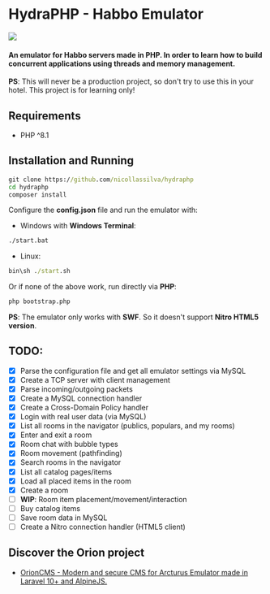 # HydraPHP - Habbo Emulator

<img src="https://i.imgur.com/J18nIKo.png" />

#### An emulator for Habbo servers made in PHP. In order to learn how to build concurrent applications using threads and memory management.

**PS**: This will never be a production project, so don't try to use this in your hotel. This project is for learning only!

## Requirements

- PHP ^8.1

## Installation and Running

```cmd
git clone https://github.com/nicollassilva/hydraphp
cd hydraphp
composer install
```

Configure the **config.json** file and run the emulator with:

- Windows with **Windows Terminal**:
```cmd
./start.bat
```

- Linux:
```cmd
bin\sh ./start.sh
```

Or if none of the above work, run directly via **PHP**:

```cmd
php bootstrap.php
```

**PS**: The emulator only works with **SWF**. So it doesn't support **Nitro HTML5 version**.

## TODO:

- [x] Parse the configuration file and get all emulator settings via MySQL
- [x] Create a TCP server with client management
- [x] Parse incoming/outgoing packets
- [x] Create a MySQL connection handler
- [x] Create a Cross-Domain Policy handler
- [x] Login with real user data (via MySQL)
- [x] List all rooms in the navigator (publics, populars, and my rooms)
- [x] Enter and exit a room
- [x] Room chat with bubble types
- [x] Room movement (pathfinding)
- [x] Search rooms in the navigator
- [x] List all catalog pages/items
- [x] Load all placed items in the room
- [x] Create a room
- [ ] **WIP**: Room item placement/movement/interaction
- [ ] Buy catalog items
- [ ] Save room data in MySQL
- [ ] Create a Nitro connection handler (HTML5 client)

## Discover the Orion project

- [OrionCMS - Modern and secure CMS for Arcturus Emulator made in Laravel 10+ and AlpineJS.](https://github.com/nicollassilva/orioncms)
